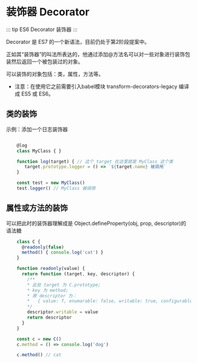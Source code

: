 # 装饰器 Decorator

::: tip
ES6 Decorator 装饰器
:::

Decorator 是 ES7 的一个新语法，目前仍处于第2阶段提案中。

正如其“装饰器”的叫法所表达的，他通过添加@方法名可以对一些对象进行装饰包装然后返回一个被包装过的对象。

可以装饰的对象包括：类，属性，方法等。

* 注意：在使用它之前需要引入babel模块 transform-decorators-legacy 编译成 ES5 或 ES6。

## 类的装饰
示例：添加一个日志装饰器
```js

    @log
    class MyClass { }

    function log(target) { // 这个 target 在这里就是 MyClass 这个类
       target.prototype.logger = () => `${target.name} 被调用`
    }

    const test = new MyClass()
    test.logger() // MyClass 被调用

```
## 属性或方法的装饰
可以把此时的装饰器理解成是 Object.defineProperty(obj, prop, descriptor)的语法糖
```js
    class C {
      @readonly(false)
      method() { console.log('cat') }
    }

    function readonly(value) {
      return function (target, key, descriptor) { 
    	/**
    	* 此处 target 为 C.prototype; 
    	* key 为 method;
        * 原 descriptor 为：
        *   { value: f, enumarable: false, writable: true, configurable: true }
    	*/
        descriptor.writable = value
        return descriptor
      }
    }

    const c = new C()
    c.method = () => console.log('dog')

    c.method() // cat
```